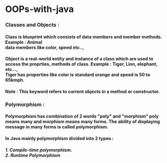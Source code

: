 # OOPs-with-java

### Classes and Objects :
#### Class is blueprint which consists of data members and member methods. Example : Animal<br>data members like color, speed etc..,
#### Object is a real-world entity and instance of a class which are used to access the proprties, methods of class. Example : Tiger, Lion, elephant, etc...,<br>Tiger has properties like color is standard orange and speed is 50 to 65kmph.
#### Note : **This** keyword refers to current objects in a method or constructor.

### Polymorphism :
#### Polymorphism has combination of 2 words "poly" and "morphism" poly means many and morphism means many forms. The ability of displaying message in many forms is called polymorphism.
#### In Java mainly polymorphism divided into 2 types :
##### 1. Compile-time polymorphism.<br>2. Runtime Polymorphism

